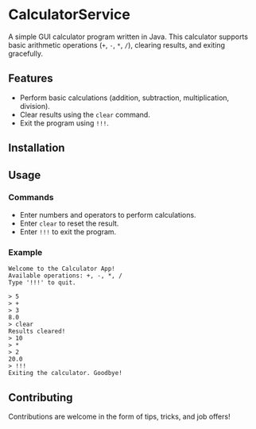 # CalculatorService

A simple GUI calculator program written in Java.
This calculator supports basic arithmetic operations (`+`, `-`, `*`, `/`), clearing results, and exiting gracefully.

## Features
- Perform basic calculations (addition, subtraction, multiplication, division).
- Clear results using the `clear` command.
- Exit the program using `!!!`.

## Installation


## Usage

### Commands
- Enter numbers and operators to perform calculations.
- Enter `clear` to reset the result.
- Enter `!!!` to exit the program.

### Example
```
Welcome to the Calculator App!
Available operations: +, -, *, /
Type '!!!' to quit.

> 5
> +
> 3
8.0
> clear
Results cleared!
> 10
> *
> 2
20.0
> !!!
Exiting the calculator. Goodbye!
```

## Contributing
Contributions are welcome in the form of tips, tricks, and job offers!
